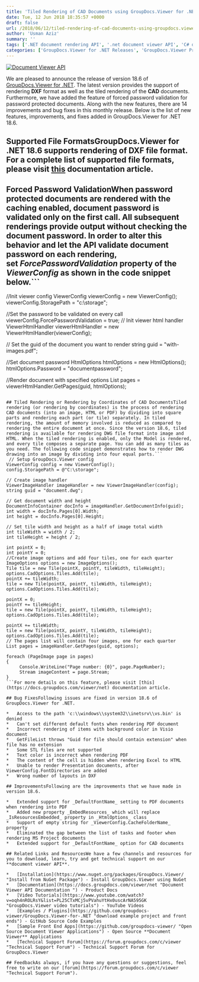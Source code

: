 ```yaml
---
title: 'Tiled Rendering of CAD Documents using GroupDocs.Viewer for .NET 18.6'
date: Tue, 12 Jun 2018 18:35:57 +0000
draft: false
url: /2018/06/12/tiled-rendering-of-cad-documents-using-groupdocs.viewer-for-.net-18.6/
author: 'Usman Aziz'
summary: ''
tags: ['.NET document rendering API', '.net document viewer API', 'C# document viewer API', 'document viewer', 'Document viewer API', 'PDF viewer']
categories: ['GroupDocs.Viewer for .NET Releases', 'GroupDocs.Viewer Product Family']
---
```


[![Document Viewer API](https://blog.groupdocs.com/wp-content/uploads/sites/4/2016/11/groupdocs-viewer-net.png)](https://www.groupdocs.com/products/viewer/net)

We are pleased to announce the release of version 18.6 of [GroupDocs.Viewer for .NET](https://products.groupdocs.com/viewer/net). The latest version provides the support of rendering **DXF** format as well as the tiled rendering of the **CAD** documents. Furthermore, we have added the feature of forced password validation for password protected documents. Along with the new features, there are 14 improvements and bug fixes in this monthly release. Below is the list of new features, improvements, and fixes added in GroupDocs.Viewer for .NET 18.6.

## Supported File FormatsGroupDocs.Viewer for .NET 18.6 supports rendering of DXF file format. For a complete list of supported file formats, please visit [this](https://docs.groupdocs.com/display/viewernet/Supported+Document+Formats) documentation article.

## Forced Password ValidationWhen password protected documents are rendered with the caching enabled, document password is validated only on the first call. All subsequent renderings provide output without checking the document password. In order to alter this behavior and let the API validate document password on each rendering, set _ForcePasswordValidation_ property of the _ViewerConfig_ as shown in the code snippet below.```
//Init viewer config
ViewerConfig viewerConfig = new ViewerConfig();
viewerConfig.StoragePath = "c:\\storage";
  
//Set the password to be validated on every call
viewerConfig.ForcePasswordValidation = true;
// Init viewer html handler
ViewerHtmlHandler viewerHtmlHandler = new ViewerHtmlHandler(viewerConfig);
   
// Set the guid of the document you want to render
string guid = "with-images.pdf";
   
//Set document password
HtmlOptions htmlOptions = new HtmlOptions();
htmlOptions.Password = "documentpassword";
  
//Render document with specified options
List pages = viewerHtmlHandler.GetPages(guid, htmlOptions);
```For more details on this feature, please visit [this](https://docs.groupdocs.com/viewer/net) documentation article.

## Tiled Rendering or Rendering by Coordinates of CAD DocumentsTiled rendering (or rendering by coordinates) is the process of rendering CAD documents (into an image, HTML or PDF) by dividing into square parts and rendering each part (or tile) separately. In tiled rendering, the amount of memory involved is reduced as compared to rendering the entire document at once. Since the version 18.6, tiled rendering is available for rendering DWG file format into image and HTML. When the tiled rendering is enabled, only the Model is rendered, and every tile composes a separate page. You can add as many tiles as you need. The following code snippet demonstrates how to render DWG drawing into an image by dividing into four equal parts.```
 // Setup GroupDocs.Viewer config
ViewerConfig config = new ViewerConfig();
config.StoragePath = @"C:\storage";
   
// Create image handler
ViewerImageHandler imageHandler = new ViewerImageHandler(config);
string guid = "document.dwg";
   
// Get document width and height
DocumentInfoContainer docInfo = imageHandler.GetDocumentInfo(guid);
int width = docInfo.Pages[0].Width;
int height = docInfo.Pages[0].Height;
  
// Set tile width and height as a half of image total width
int tileWidth = width / 2;
int tileHeight = height / 2;
  
int pointX = 0;
int pointY = 0;
//Create image options and add four tiles, one for each quarter
ImageOptions options = new ImageOptions();
Tile tile = new Tile(pointX, pointY, tileWidth, tileHeight);
options.CadOptions.Tiles.Add(tile);
pointX += tileWidth;
tile = new Tile(pointX, pointY, tileWidth, tileHeight);
options.CadOptions.Tiles.Add(tile);
  
pointX = 0;
pointY += tileHeight;
tile = new Tile(pointX, pointY, tileWidth, tileHeight);
options.CadOptions.Tiles.Add(tile);
  
pointX += tileWidth;
tile = new Tile(pointX, pointY, tileWidth, tileHeight);
options.CadOptions.Tiles.Add(tile);
// The pages list will contain four images, one for each quarter
List pages = imageHandler.GetPages(guid, options);
   
foreach (PageImage page in pages)
{
     Console.WriteLine("Page number: {0}", page.PageNumber); 
     Stream imageContent = page.Stream;
}
```For more details on this feature, please visit [this](https://docs.groupdocs.com/viewer/net) documentation article.

## Bug FixesFollowing issues are fixed in version 18.6 of GroupDocs.Viewer for .NET.

*   Access to the path 'c:\\windows\\system32\\inetsrv\\vs.bin' is denied
*   Can't set different default fonts when rendering PDF document
*   Incorrect rendering of items with background color in Visio document
*   GetFileList throws "Guid for file should contain extension" when file has no extension
*   Some STL files are not supported
*   Text color is incorrect when rendering PDF
*   The content of the cell is hidden when rendering Excel to HTML
*   Unable to render Presentation documents, after ViewerConfig.FontDirectories are added
*   Wrong number of layouts in DXF

## ImprovementsFollowing are the improvements that we have made in version 18.6.

*   Extended support for _DefaultFontName_ setting to PDF documents when rendering into PDF
*   Added new property _EmbedResources_ which will replace _IsResourcesEmbedded_ property in _HtmlOptions_ class
*   Support of empty string for _ViewerConfig.CacheFolderName_ property
*   Eliminated the gap between the list of tasks and footer when rendering MS Project documents
*   Extended support for _DefaultFontName_ option for CAD documents

## Related Links and ResourcesWe have a few channels and resources for you to download, learn, try and get technical support on our **document viewer API**.

*   [Installation](https://www.nuget.org/packages/GroupDocs.Viewer/ "Install from NuGet Package") - Install GroupDocs.Viewer using NuGet
*   [Documentation](https://docs.groupdocs.com/viewer/net "Document Viewer API Documentation ") - Product Docs
*   [Video Tutorials](https://www.youtube.com/watch?v=oqh4nROLRsY&list=PL25CTxMCj5vPVahuYtHx0uscArNA595GK "GroupDocs.Viewer video tutorials") - YouTube Videos
*   [Examples / Plugins](https://github.com/groupdocs-viewer/GroupDocs.Viewer-for-.NET "download example project and front ends") - GitHub Source Code Examples
*   [Sample Front End Apps](https://github.com/groupdocs-viewer/ "Open Source Document Viewer Applications") - Open Source **Document Viewer** Applications
*   [Technical Support Forum](https://forum.groupdocs.com/c/viewer "Technical Support Forum") - Technical Support Forum for GroupDocs.Viewer

## FeedbackAs always, if you have any questions or suggestions, feel free to write on our [forum](https://forum.groupdocs.com/c/viewer "Technical Support Forum").




